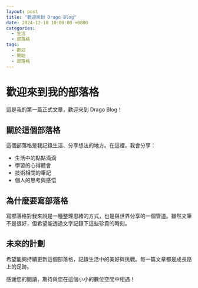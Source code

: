 ```yaml
---
layout: post
title: "歡迎來到 Drago Blog"
date: 2024-12-18 10:00:00 +0800
categories: 
  - 生活
  - 部落格
tags: 
  - 歡迎
  - 開始
  - 部落格
---
```


# 歡迎來到我的部落格

這是我的第一篇正式文章，歡迎來到 Drago Blog！

## 關於這個部落格

這個部落格是我記錄生活、分享想法的地方。在這裡，我會分享：

- 生活中的點點滴滴
- 學習的心得體會
- 技術相關的筆記
- 個人的思考與感悟

## 為什麼要寫部落格

寫部落格對我來說是一種整理思緒的方式，也是與世界分享的一個管道。雖然文筆不是很好，但希望能透過文字記錄下這些珍貴的時刻。

## 未來的計劃

希望能夠持續更新這個部落格，記錄生活中的美好與挑戰。每一篇文章都是成長路上的足跡。

感謝您的閱讀，期待與您在這個小小的數位空間中相遇！ 